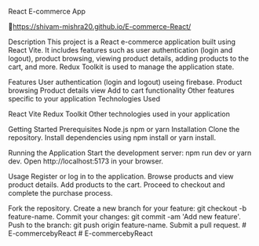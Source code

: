 React E-commerce App

🔗https://shivam-mishra20.github.io/E-commerce-React/
 

Description
This project is a React e-commerce application built using React Vite. It includes features such as user authentication (login and logout), product browsing, viewing product details, adding products to the cart, and more. Redux Toolkit is used to manage the application state.

Features
User authentication (login and logout) useing firebase.
Product browsing
Product details view
Add to cart functionality
Other features specific to your application
Technologies Used
 
React Vite
Redux Toolkit
Other technologies used in your application

Getting Started
Prerequisites
Node.js
npm or yarn
Installation
Clone the repository.
Install dependencies using npm install or yarn install.

Running the Application
Start the development server: npm run dev or yarn dev.
Open http://localhost:5173 in your browser.

Usage
Register or log in to the application.
Browse products and view product details.
Add products to the cart.
Proceed to checkout and complete the purchase process.

Fork the repository.
Create a new branch for your feature: git checkout -b feature-name.
Commit your changes: git commit -am 'Add new feature'.
Push to the branch: git push origin feature-name.
Submit a pull request.
#   E - c o m m e r c e b y R e a c t 
 
 #   E - c o m m e r c e b y R e a c t 
 
 
